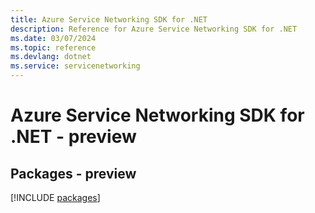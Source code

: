 ```yaml
---
title: Azure Service Networking SDK for .NET
description: Reference for Azure Service Networking SDK for .NET
ms.date: 03/07/2024
ms.topic: reference
ms.devlang: dotnet
ms.service: servicenetworking
---
```

# Azure Service Networking SDK for .NET - preview
## Packages - preview
[!INCLUDE [packages](service-networking-index.md)]